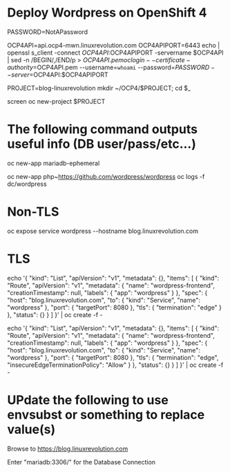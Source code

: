 # Deploy Wordpress on OpenShift 4

PASSWORD=NotAPassword

OCP4API=api.ocp4-mwn.linuxrevolution.com
OCP4APIPORT=6443
echo | openssl s_client -connect $OCP4API:$OCP4APIPORT -servername $OCP4API  | sed -n /BEGIN/,/END/p > $OCP4API.pem
oc login --certificate-authority=$OCP4API.pem --username=`whoami` --password=$PASSWORD --server=$OCP4API:$OCP4APIPORT


PROJECT=blog-linuxrevolution
mkdir ~/OCP4/$PROJECT; cd $_

screen 
oc new-project $PROJECT

# The following command outputs useful info (DB user/pass/etc...)
oc new-app mariadb-ephemeral

oc new-app php~https://github.com/wordpress/wordpress
oc logs -f dc/wordpress

# Non-TLS
oc expose service wordpress --hostname blog.linuxrevolution.com
# TLS
echo '{ "kind": "List", "apiVersion": "v1", "metadata": {}, "items": [ { "kind": "Route", "apiVersion": "v1", "metadata": { "name": "wordpress-frontend", "creationTimestamp": null, "labels": { "app": "wordpress" } }, "spec": { "host": "blog.linuxrevolution.com", "to": { "kind": "Service", "name": "wordpress" }, "port": { "targetPort": 8080 }, "tls": { "termination": "edge" } }, "status": {} } ] }' | oc create -f -

echo '{ "kind": "List", "apiVersion": "v1", "metadata": {}, "items": [ { "kind": "Route", "apiVersion": "v1", "metadata": { "name": "wordpress-frontend", "creationTimestamp": null, "labels": { "app": "wordpress" } }, "spec": { "host": "blog.linuxrevolution.com", "to": { "kind": "Service", "name": "wordpress" }, "port": { "targetPort": 8080 }, "tls": { "termination": "edge", "insecureEdgeTerminationPolicy": "Allow" } }, "status": {} } ] }' | oc create -f -
# UPdate the following to use envsubst or something to replace value(s)

Browse to
https://blog.linuxrevolution.com

Enter "mariadb:3306/" for the Database Connection


